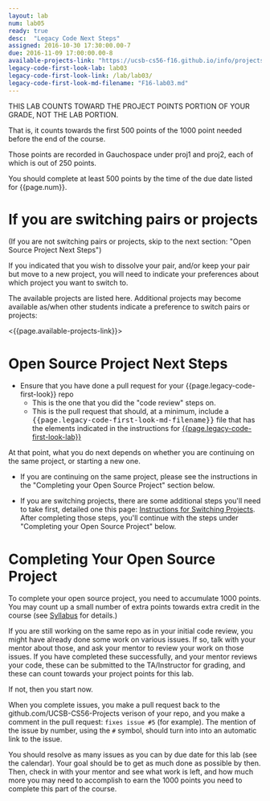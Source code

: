 ```yaml
---
layout: lab
num: lab05
ready: true
desc:  "Legacy Code Next Steps"
assigned: 2016-10-30 17:30:00.00-7
due: 2016-11-09 17:00:00.00-8
available-projects-link: "https://ucsb-cs56-f16.github.io/info/projects_alt/"
legacy-code-first-look-lab: lab03
legacy-code-first-look-link: /lab/lab03/
legacy-code-first-look-md-filename: "F16-lab03.md"
---
```


THIS LAB COUNTS TOWARD THE PROJECT POINTS PORTION OF YOUR GRADE, NOT THE LAB PORTION.

That is, it counts towards the first 500 points of the 1000 point needed before the end of the course.

Those points are recorded in Gauchospace under proj1 and proj2, each of which is out of 250 points.

You should complete at least 500 points by the time of the due date listed for {{page.num}}.

# If you are switching pairs or projects

(If you are not switching pairs or projects, skip to the next section: "Open Source Project Next Steps")

If you indicated that you wish to dissolve your pair, and/or keep your pair but move to a new project,
you will need to indicate your preferences about which project you want to switch to.

The available projects are listed here.  Additional projects may become available as/when other
students indicate a preference to switch pairs or projects:

<{{page.available-projects-link}}>

# Open Source Project Next Steps

-   Ensure that you have done a pull request for your {{page.legacy-code-first-look}} repo
    -   This is the one that you did the "code review" steps on.
    -   This is the pull request that should, at a minimum, include a <tt>{{page.legacy-code-first-look-md-filename}}</tt>  file that has the elements indicated in the instructions for [{{page.legacy-code-first-look-lab}}]({{page.legacy-code-first-look-link}})

At that point, what you do next depends on whether you are continuing on the same project, or starting a new one.

-   If you are continuing on the same project, please see the instructions in the "Completing your Open Source Project" section below.

-   If you are switching projects, there are some additional steps you'll need to take first, detailed one this page: [Instructions for Switching Projects](switching/).  After completing those steps, you'll continue with the steps under "Completing your Open Source Project" below.

# Completing Your Open Source Project

To complete your open source project, you need to accumulate 1000 points. You may count up a small number of extra points towards extra credit in the course (see [Syllabus](/info/syllabus/) for details.)

If you are still working on the same repo as in your initial code review, you might have already done some work on various issues.   If so, talk with your mentor about those, and ask your mentor to review your work on those issues.   If you have completed these successfully, and your mentor reviews your code, these can be submitted to the TA/Instructor for grading, and these can count towards your project points for this lab.

If not, then you start now. 

When you complete issues, you make a pull request back to the github.com/UCSB-CS56-Projects verison of your repo, and you make a comment in the pull request: `fixes issue #5` (for example).  The mention of the issue by number, using the `#` symbol, should turn into into an automatic link to the issue.

You should resolve as many issues as you can by due date for this lab (see the calendar). Your goal should be to get as much done as possible by then. Then, check in with your mentor and see what work is left, and how much more you may need to accomplish to earn the 1000 points you need to complete this part of the course.
